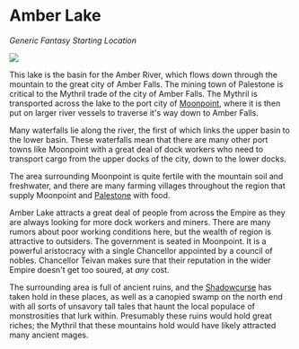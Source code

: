 # Amber Lake

*Generic Fantasy Starting Location*

![](amber_lake.png)

This lake is the basin for the Amber River, which flows down through the mountain to the great city of Amber Falls. The mining town of Palestone is critical to the Mythril trade of the city of Amber Falls. The Mythril is transported across the lake to the port city of [Moonpoint](Moonpoint.md), where it is then put on larger river vessels to traverse it's way down to Amber Falls.

Many waterfalls lie along the river, the first of which links the upper basin to the lower basin. These waterfalls mean that there are many other port towns like Moonpoint with a great deal of dock workers who need to transport cargo from the upper docks of the city, down to the lower docks.

The area surrounding Moonpoint is quite fertile with the mountain soil and freshwater, and there are many farming villages throughout the region that supply Moonpoint and [Palestone](Palestone.md) with food.

Amber Lake attracts a great deal of people from across the Empire as they are always looking for more dock workers and miners. There are many rumors about poor working conditions here, but the wealth of region is attractive to outsiders. The government is seated in Moonpoint. It is a powerful aristocracy with a single Chancellor appointed by a council of nobles. Chancellor Teivan makes sure that their reputation in the wider Empire doesn't get too soured, at *any* cost.

The surrounding area is full of ancient ruins, and the [Shadowcurse](../../../Game%20Procedures/Hazards/Shadowcurse.md) has taken hold in these places, as well as a canopied swamp on the north end with all sorts of unsavory tall tales that haunt the local populace of monstrosities that lurk within. Presumably these ruins would hold great riches; the Mythril that these mountains hold would have likely attracted many ancient mages.
